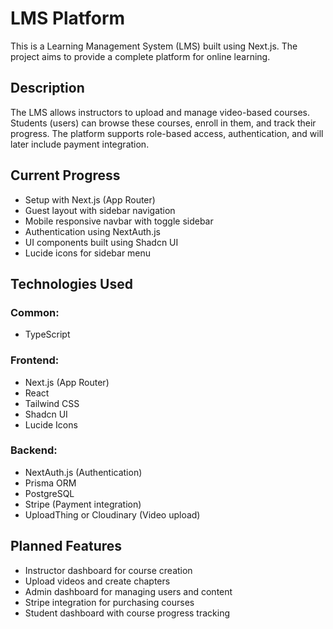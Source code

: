 # LMS Platform

This is a Learning Management System (LMS) built using Next.js. The project aims to provide a complete platform for online learning.

## Description

The LMS allows instructors to upload and manage video-based courses. Students (users) can browse these courses, enroll in them, and track their progress. The platform supports role-based access, authentication, and will later include payment integration.

## Current Progress

- Setup with Next.js (App Router)
- Guest layout with sidebar navigation
- Mobile responsive navbar with toggle sidebar
- Authentication using NextAuth.js
- UI components built using Shadcn UI
- Lucide icons for sidebar menu

## Technologies Used

### Common:
- TypeScript

### Frontend:
- Next.js (App Router)
- React
- Tailwind CSS
- Shadcn UI
- Lucide Icons

### Backend:
- NextAuth.js (Authentication)
- Prisma ORM
- PostgreSQL
- Stripe (Payment integration)
- UploadThing or Cloudinary (Video upload)

## Planned Features

- Instructor dashboard for course creation
- Upload videos and create chapters
- Admin dashboard for managing users and content
- Stripe integration for purchasing courses
- Student dashboard with course progress tracking
